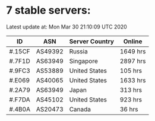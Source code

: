 # 7 stable servers:

Latest update at: Mon Mar 30 21:10:09 UTC 2020

| ID | ASN | Server Country | Online |
| -- | --- | -------------- | ------ |
| #.15CF | AS49392 | Russia | 1649 hrs |
| #.7F1D | AS63949 | Singapore | 2897 hrs |
| #.9FC3 | AS53889 | United States | 105 hrs |
| #.E069 | AS40065 | United States | 1633 hrs |
| #.2A79 | AS63949 | Japan | 313 hrs |
| #.F7DA | AS45102 | United States | 923 hrs |
| #.4B0A | AS20473 | Canada | 36 hrs |

